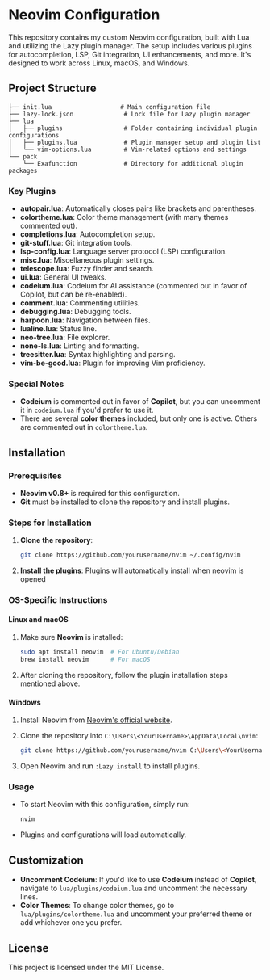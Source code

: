 # Neovim Configuration

This repository contains my custom Neovim configuration, built with Lua and utilizing the Lazy plugin manager. The setup includes various plugins for autocompletion, LSP, Git integration, UI enhancements, and more. It's designed to work across Linux, macOS, and Windows.

## Project Structure
```plaintext
├── init.lua                   # Main configuration file
├── lazy-lock.json              # Lock file for Lazy plugin manager
├── lua
│   ├── plugins                 # Folder containing individual plugin configurations
│   ├── plugins.lua             # Plugin manager setup and plugin list
│   └── vim-options.lua         # Vim-related options and settings
└── pack
    └── Exafunction             # Directory for additional plugin packages
```

### Key Plugins
- **autopair.lua**: Automatically closes pairs like brackets and parentheses.
- **colortheme.lua**: Color theme management (with many themes commented out).
- **completions.lua**: Autocompletion setup.
- **git-stuff.lua**: Git integration tools.
- **lsp-config.lua**: Language server protocol (LSP) configuration.
- **misc.lua**: Miscellaneous plugin settings.
- **telescope.lua**: Fuzzy finder and search.
- **ui.lua**: General UI tweaks.
- **codeium.lua**: Codeium for AI assistance (commented out in favor of Copilot, but can be re-enabled).
- **comment.lua**: Commenting utilities.
- **debugging.lua**: Debugging tools.
- **harpoon.lua**: Navigation between files.
- **lualine.lua**: Status line.
- **neo-tree.lua**: File explorer.
- **none-ls.lua**: Linting and formatting.
- **treesitter.lua**: Syntax highlighting and parsing.
- **vim-be-good.lua**: Plugin for improving Vim proficiency.

### Special Notes
- **Codeium** is commented out in favor of **Copilot**, but you can uncomment it in `codeium.lua` if you'd prefer to use it.
- There are several **color themes** included, but only one is active. Others are commented out in `colortheme.lua`.

## Installation

### Prerequisites
- **Neovim v0.8+** is required for this configuration.
- **Git** must be installed to clone the repository and install plugins.

### Steps for Installation

1. **Clone the repository**:
   ```bash
   git clone https://github.com/yourusername/nvim ~/.config/nvim
   ```

2. **Install the plugins**:
    Plugins will automatically install when neovim is opened

### OS-Specific Instructions

#### Linux and macOS

1. Make sure **Neovim** is installed:
   ```bash
   sudo apt install neovim  # For Ubuntu/Debian
   brew install neovim      # For macOS
   ```

2. After cloning the repository, follow the plugin installation steps mentioned above.

#### Windows

1. Install Neovim from [Neovim's official website](https://neovim.io/).
2. Clone the repository into `C:\Users\<YourUsername>\AppData\Local\nvim`:
   ```bash
   git clone https://github.com/yourusername/nvim C:\Users\<YourUsername>\AppData\Local\nvim
   ```

3. Open Neovim and run `:Lazy install` to install plugins.

### Usage
- To start Neovim with this configuration, simply run:
  ```bash
  nvim
  ```

- Plugins and configurations will load automatically.

## Customization

- **Uncomment Codeium**: If you'd like to use **Codeium** instead of **Copilot**, navigate to `lua/plugins/codeium.lua` and uncomment the necessary lines.
- **Color Themes**: To change color themes, go to `lua/plugins/colortheme.lua` and uncomment your preferred theme or add whichever one you prefer.

## License
This project is licensed under the MIT License.


